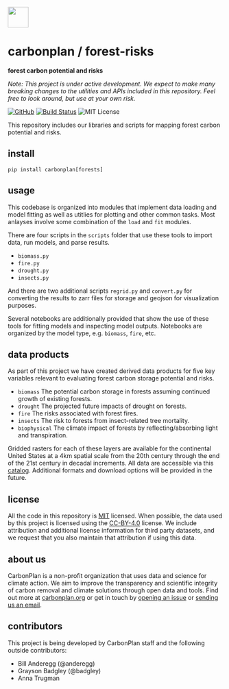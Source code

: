 <img
  src='https://carbonplan-assets.s3.amazonaws.com/monogram/dark-small.png'
  height='48'
/>

# carbonplan / forest-risks

**forest carbon potential and risks**

_Note: This project is under active development. We expect to make many breaking changes to the utilities and APIs included in this repository. Feel free to look around, but use at your own risk._

[![GitHub][github-badge]][github]
[![Build Status]][actions]
![MIT License][]

[github]: https://github.com/carbonplan/forest-risks
[github-badge]: https://badgen.net/badge/-/github?icon=github&label
[build status]: https://github.com/carbonplan/forest-risks/actions/workflows/main.yaml/badge.svg
[actions]: https://github.com/carbonplan/forest-risks/actions/workflows/main.yaml
[mit license]: https://badgen.net/badge/license/MIT/blue


This repository includes our libraries and scripts for mapping forest carbon potential and risks.

## install

```shell
pip install carbonplan[forests]
```

## usage

This codebase is organized into modules that implement data loading and model fitting as well as utitlies for plotting and other common tasks. Most anlayses involve some combination of the `load` and `fit` modules.

There are four scripts in the `scripts` folder that use these tools to import data, run models, and parse results.

- `biomass.py`
- `fire.py`
- `drought.py`
- `insects.py`

And there are two additional scripts `regrid.py` and `convert.py` for converting the results to zarr files for storage and geojson for visualization purposes.

Several notebooks are additionally provided that show the use of these tools for fitting models and inspecting model outputs. Notebooks are organized by the model type, e.g. `biomass`, `fire`, etc.

## data products

As part of this project we have created derived data products for five key variables relevant to evaluating forest carbon storage potential and risks.
- `biomass` The potential carbon storage in forests assuming continued growth of existing forests.
- `drought` The projected future impacts of drought on forests.
- `fire` The risks associated with forest fires.
- `insects` The risk to forests from insect-related tree mortality.
- `biophysical` The climate impact of forests by reflecting/absorbing light and transpiration.

Gridded rasters for each of these layers are available for the continental United States at a 4km spatial scale from the 20th century through the end of the 21st century in decadal increments. All data are accessible via this [catalog](https://github.com/carbonplan/forests/blob/master/carbonplan_forests/data/catalog.yaml). Additional formats and download options will be provided in the future.

## license

All the code in this repository is [MIT](https://choosealicense.com/licenses/mit/) licensed. When possible, the data used by this project is licensed using the [CC-BY-4.0](https://choosealicense.com/licenses/cc-by-4.0/) license. We include attribution and additional license information for third party datasets, and we request that you also maintain that attribution if using this data.

## about us

CarbonPlan is a non-profit organization that uses data and science for climate action. We aim to improve the transparency and scientific integrity of carbon removal and climate solutions through open data and tools. Find out more at [carbonplan.org](https://carbonplan.org/) or get in touch by [opening an issue](https://github.com/carbonplan/forest-risks/issues/new) or [sending us an email](mailto:hello@carbonplan.org).

## contributors

This project is being developed by CarbonPlan staff and the following outside contributors:

- Bill Anderegg (@anderegg)
- Grayson Badgley (@badgley)
- Anna Trugman
